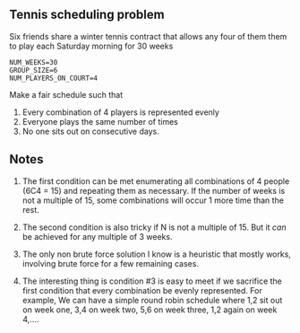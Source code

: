 ## Tennis scheduling problem

Six friends share a winter tennis contract that allows any four of them them to play each Saturday morning for 30 weeks
```
NUM_WEEKS=30
GROUP_SIZE=6
NUM_PLAYERS_ON_COURT=4
```

Make a fair schedule such that
1. Every combination of 4 players is represented evenly
1. Everyone plays the same number of times
1. No one sits out on consecutive days.

## Notes
1. The first condition can be met enumerating all combinations of 4 people (6C4 = 15) and repeating them as necessary. If the number of weeks is not a multiple of 15, some combinations will occur 1 more time than the rest.

2. The second condition is also tricky if N is not a multiple of 15. But it *can* be achieved for any multiple of 3 weeks. 

3. The only non brute force solution I know is a heuristic that mostly works, involving brute force for a few remaining cases. 

4. The interesting thing is condition #3 is easy to meet if we sacrifice the first condition that every combination be evenly represented. For example, We can have a simple round robin schedule where 1,2 sit out on week one, 3,4 on week two, 5,6 on week three, 1,2 again on week 4,....

